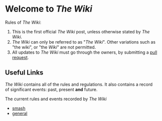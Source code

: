 # Welcome to *The Wiki*

Rules of *The Wiki*:

 1. This is the first official *The Wiki* post, unless otherwise stated by *The Wiki*.
 2. *The Wiki* can only be referred to as "*The Wiki*". Other variations such as "the wiki", or "the *Wiki*" are not permitted.
 3. All updates to *The Wiki* must go through the owners, by submitting a [pull request](https://github.com/itsinthewiki/itsinthewiki.github.io/pulls).


## Useful Links

*The Wiki* contains all of the rules and regulations. It also contains a record of significant events: past, present **and** future.

The current rules and events recorded by *The Wiki*

 - [smash](smash)
 - [general](general)


